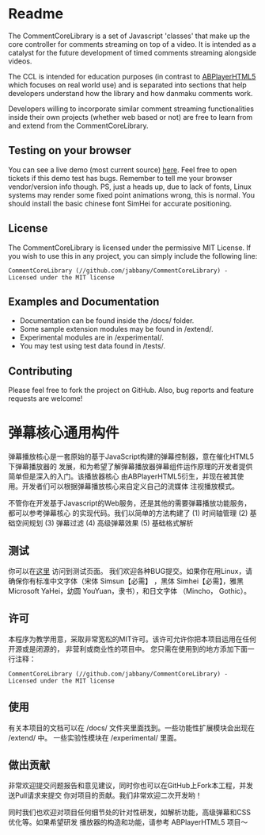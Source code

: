# Readme
The CommentCoreLibrary is a set of Javascript 'classes' that make up the
core controller for comments streaming on top of a video. It is intended
as a catalyst for the future development of timed comments streaming 
alongside videos. 

The CCL is intended for education purposes (in contrast to 
[ABPlayerHTML5](https://github.com/jabbany/ABPlayerHTML5)
which focuses on real world use) and is separated into sections that 
help developers understand how the library and how danmaku comments 
work.

Developers willing to incorporate similar comment streaming 
functionalities inside their own projects (whether web based or not) are
free to learn from and extend from the CommentCoreLibrary.

## Testing on your browser
You can see a live demo (most current source) 
[here](http://jabbany.github.com/CommentCoreLibrary/demo). Feel free to open 
tickets if this demo test has bugs. Remember to tell me your browser 
vendor/version info though. PS, just a heads up, due to lack of
fonts, Linux systems may render some fixed point animations wrong, this 
is normal. You should install the basic chinese font SimHei for accurate
positioning.

## License
The CommentCoreLibrary is licensed under the permissive MIT License. If 
you wish to use this in any project, you can simply include the 
following line:

    CommentCoreLibrary (//github.com/jabbany/CommentCoreLibrary) - 
    Licensed under the MIT license
 
## Examples and Documentation
- Documentation can be found inside the /docs/ folder. 
- Some sample extension modules may be found in /extend/.
- Experimental modules are in /experimental/.
- You may test using test data found in /tests/.

## Contributing
Please feel free to fork the project on GitHub. Also, bug reports and 
feature requests are welcome!

# 弹幕核心通用构件
弹幕播放核心是一套原始的基于JavaScript构建的弹幕控制器，意在催化HTML5下弹幕播放器的
发展，和为希望了解弹幕播放器弹幕组件运作原理的开发者提供简单但是深入的入门。该播放器核心
由ABPlayerHTML5衍生，并现在被其使用。开发者们可以根据弹幕播放核心来自定义自己的流媒体
注视播放模式。

不管你在开发基于Javascript的Web服务，还是其他的需要弹幕播放功能服务，都可以参考弹幕核心
的实现代码。我们以简单的方法构建了 (1) 时间轴管理 (2) 基础空间规划 (3) 弹幕过滤 (4) 
高级弹幕效果 (5) 基础格式解析

## 测试
你可以在[这里](http://jabbany.github.com/CommentCoreLibrary/demo) 访问到测试页面。
我们欢迎各种BUG提交。如果你在用Linux，请确保你有标准中文字体（宋体 Simsun【必需】
，黑体 Simhei【必需】，雅黑 Microsoft YaHei，幼圆 YouYuan，隶书），和日文字体
（Mincho， Gothic）。

## 许可
本程序为教学用意，采取非常宽松的MIT许可。该许可允许你把本项目运用在任何开源或是闭源的，
非营利或商业性的项目中。
您只需在使用到的地方添加下面一行注释：

    CommentCoreLibrary (//github.com/jabbany/CommentCoreLibrary) - 
    Licensed under the MIT license 

## 使用
有关本项目的文档可以在 /docs/ 文件夹里面找到。一些功能性扩展模块会出现在 /extend/ 中。
一些实验性模块在 /experimental/ 里面。

## 做出贡献
非常欢迎提交问题报告和意见建议，同时你也可以在GitHub上Fork本工程，并发送Pull请求来提交
你对项目的贡献。我们非常欢迎二次开发哟！

同时我们也欢迎对项目任何细节处的针对性研发，如解析功能，高级弹幕和CSS优化等。如果希望研发
播放器的构造和功能，请参考 ABPlayerHTML5 项目～
